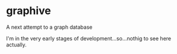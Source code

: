 # graphive
A next attempt to a graph database<br>

I'm in the very early stages of development...so...nothig to see here actually.
